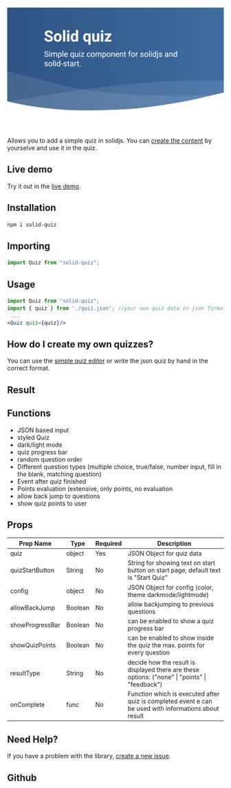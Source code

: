 <p align="center">
  <a href="https://www.npmjs.com/package/solid-quiz">
    <img
      alt="Solid quiz - Simple quiz component for solidjs and solid-start."
      src="https://raw.githubusercontent.com/doldsimo/solid-quiz/master/docs/imges/solid-quiz-title-preview.png">
  </a>
</p>

<br>

Allows you to add a simple quiz in solidjs. You can [create the content](#how-do-i-create-my-own-quizzes) by yourselve and use it in the quiz.

## Live demo

Try it out in the [live demo](https://doldsimo.github.io/solidjs-quiz/quiz).

## Installation
```sh
npm i solid-quiz
```

## Importing
```jsx
import Quiz from "solid-quiz";
```

## Usage
```jsx
import Quiz from "solid-quiz";
import { quiz } from './quiz.json'; //your own quiz data in json format
 ...
<Quiz quiz={quiz}/>
```

## How do I create my own quizzes?

You can use the [simple quiz editor](https://doldsimo.github.io/solidjs-quiz/editor) or write the json quiz by hand in the correct format.

## Result


## Functions

- JSON based input
- styled Quiz
- dark/light mode
- quiz progress bar
- random question order
- Different question types (multiple choice, true/false, number input, fill in the blank, matching question)
- Event after quiz finished
- Points evaluation (extensive, only points, no evaluation
- allow back jump to questions
- show quiz points to user

## Props

| **Prop Name**   | **Type** | **Required** | **Description**                                                                                       |
|-----------------|----------|--------------|-------------------------------------------------------------------------------------------------------|
| quiz            | object   | Yes          | JSON Object for quiz data                                                                             |
| quizStartButton | String   | No           | String for showing text on start button on start page, default text is "Start Quiz"                                                           |
| config          | object   | No           | JSON Object for config (color, theme darkmode/lightmode)                                              |
| allowBackJump   | Boolean  | No           | allow backjumping to previous questions                                                               |
| showProgressBar | Boolean  | No           | can be enabled to show a quiz progress bar                                                            |
| showQuizPoints  | Boolean  | No           | can be enabled to show inside the quiz the max. points for every question                             |
| resultType      | String   | No           | decide how the result is displayed there are these options: ("none" \| "points" \| "feedback")        |
| onComplete      | func     | No           | Function which is executed after quiz is completed event e can be used with informations about result |

## Need Help?

If you have a problem with the library, [create a new issue](https://github.com/doldsimo/solid-quiz/issues/new).

## Github 
